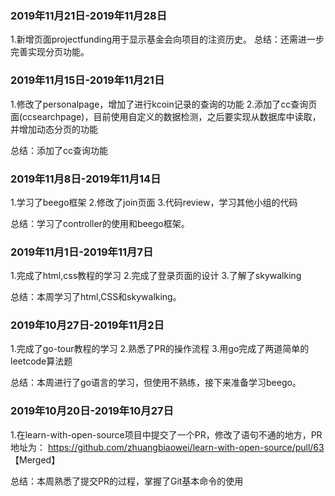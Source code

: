 ### 2019年11月21日-2019年11月28日
1.新增页面projectfunding用于显示基金会向项目的注资历史。
总结：还需进一步完善实现分页功能。

### 2019年11月15日-2019年11月21日
1.修改了personalpage，增加了进行kcoin记录的查询的功能
2.添加了cc查询页面(ccsearchpage)，目前使用自定义的数据检测，之后要实现从数据库中读取，并增加动态分页的功能

总结：添加了cc查询功能

### 2019年11月8日-2019年11月14日
1.学习了beego框架
2.修改了join页面
3.代码review，学习其他小组的代码


总结：学习了controller的使用和beego框架。

### 2019年11月1日-2019年11月7日

1.完成了html,css教程的学习
2.完成了登录页面的设计
3.了解了skywalking


总结：本周学习了html,CSS和skywalking。

### 2019年10月27日-2019年11月2日

1.完成了go-tour教程的学习
2.熟悉了PR的操作流程
3.用go完成了两道简单的leetcode算法题


总结：本周进行了go语言的学习，但使用不熟练，接下来准备学习beego。


### 2019年10月20日-2019年10月27日

1.在learn-with-open-source项目中提交了一个PR，修改了语句不通的地方，PR地址为： https://github.com/zhuangbiaowei/learn-with-open-source/pull/63   【Merged】


总结：本周熟悉了提交PR的过程，掌握了Git基本命令的使用


